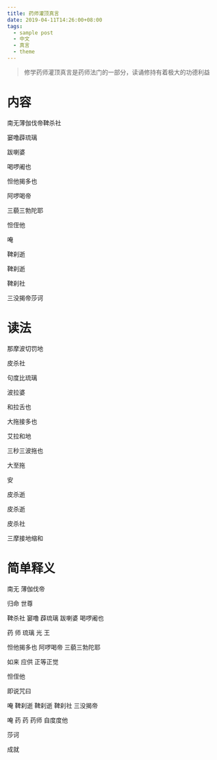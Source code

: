 ```yaml
---
title: 药师灌顶真言
date: 2019-04-11T14:26:00+08:00
tags:
  - sample post
  - 中文
  - 真言
  - theme
---
```


> 修学药师灌顶真言是药师法门的一部分，读诵修持有着极大的功德利益

# 内容

南无薄伽伐帝鞞杀社

窭噜薜琉璃

跋喇婆

喝啰阇也

<!--more-->

怛他揭多也

阿啰喝帝

三藐三勃陀耶
	
怛侄他

唵

鞞刹逝

鞞刹逝

鞞刹社

三没揭帝莎诃

# 读法

那摩波切罚地

皮杀社

句度比琉璃

波拉婆

和拉舌也

大拖接多也

艾拉和地

三秒三波拖也

大至拖

安

皮杀逝

皮杀逝

皮杀社

三摩接地缩和

# 简单释义

南无 薄伽伐帝

归命 世尊

鞞杀社 窭噜 薜琉璃 跋喇婆 喝啰阇也

药 师 琉璃 光 王

怛他揭多也 阿啰喝帝 三藐三勃陀耶

如来 应供 正等正觉

怛侄他

即说咒曰

唵 鞞刹逝 鞞刹逝 鞞刹社 三没揭帝

唵 药 药 药师 自度度他

莎诃

成就
